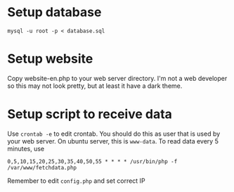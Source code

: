 # Setup database
```
mysql -u root -p < database.sql
```
# Setup website
Copy website-en.php to your web server directory. I'm not a web developer so
this may not look pretty, but at least it have a dark theme.
# Setup script to receive data
Use `crontab -e` to edit crontab. You should do this as user
that is used by your web server. On ubuntu server, this is `www-data`.
To read data every 5 minutes, use
```
0,5,10,15,20,25,30,35,40,50,55 * * * * /usr/bin/php -f /var/www/fetchdata.php
```
Remember to edit `config.php` and set correct IP